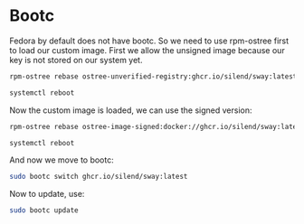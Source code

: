 # Bootc

Fedora by default does not have bootc. So we need to use rpm-ostree first to load our custom image.
First we allow the unsigned image because our key is not stored on our system yet. 
```bash
rpm-ostree rebase ostree-unverified-registry:ghcr.io/silend/sway:latest
```

```bash
systemctl reboot
```

Now the custom image is loaded, we can use the signed version:
```bash
rpm-ostree rebase ostree-image-signed:docker://ghcr.io/silend/sway:latest
```

```bash
systemctl reboot
```

And now we move to bootc:

```bash
sudo bootc switch ghcr.io/silend/sway:latest
```

Now to update, use:

```bash
sudo bootc update
```
